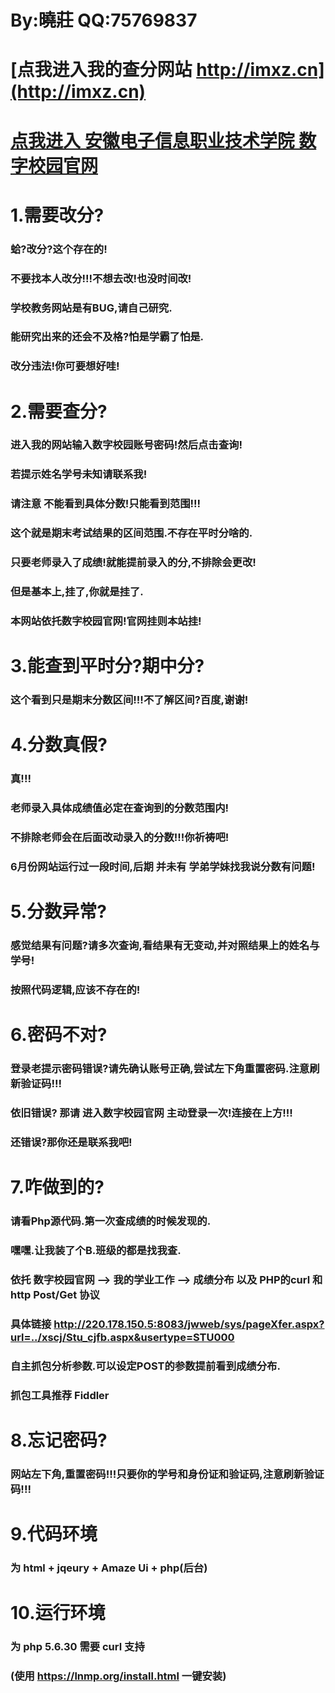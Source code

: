 # By:曉莊 QQ:75769837

# [点我进入我的查分网站 http://imxz.cn](http://imxz.cn)   

# [点我进入 安徽电子信息职业技术学院 数字校园官网](http://220.178.150.5:8082/cas/login?service=http%3A%2F%2F220.178.150.5%3A8082%2Fc%2Fportal%2Flogin)
 

# 1.需要改分?   
### 蛤?改分?这个存在的!
### 不要找本人改分!!!不想去改!也没时间改!   
### 学校教务网站是有BUG,请自己研究.  
### 能研究出来的还会不及格?怕是学霸了怕是.   
### 改分违法!你可要想好哇!  

# 2.需要查分?
### 进入我的网站输入数字校园账号密码!然后点击查询!
### 若提示姓名学号未知请联系我!
### 请注意 不能看到具体分数!只能看到范围!!!   
### 这个就是期末考试结果的区间范围.不存在平时分啥的.
### 只要老师录入了成绩!就能提前录入的分,不排除会更改!
### 但是基本上,挂了,你就是挂了.
### 本网站依托数字校园官网!官网挂则本站挂!   

# 3.能查到平时分?期中分?
### 这个看到只是期末分数区间!!!不了解区间?百度,谢谢!

# 4.分数真假?
### 真!!!
### 老师录入具体成绩值必定在查询到的分数范围内! 
### 不排除老师会在后面改动录入的分数!!!你祈祷吧!
### 6月份网站运行过一段时间,后期 并未有 学弟学妹找我说分数有问题!

# 5.分数异常?
### 感觉结果有问题?请多次查询,看结果有无变动,并对照结果上的姓名与学号!
### 按照代码逻辑,应该不存在的!

# 6.密码不对?
### 登录老提示密码错误?请先确认账号正确,尝试左下角重置密码.注意刷新验证码!!!
### 依旧错误? 那请 进入数字校园官网 主动登录一次!连接在上方!!!
### 还错误?那你还是联系我吧!

# 7.咋做到的?
### 请看Php源代码.第一次查成绩的时候发现的.
### 嘿嘿.让我装了个B.班级的都是找我查.
### 依托 数字校园官网 --> 我的学业工作 --> 成绩分布 以及 PHP的curl 和 http Post/Get 协议
### 具体链接 http://220.178.150.5:8083/jwweb/sys/pageXfer.aspx?url=../xscj/Stu_cjfb.aspx&usertype=STU000
### 自主抓包分析参数.可以设定POST的参数提前看到成绩分布.
### 抓包工具推荐 Fiddler

# 8.忘记密码?  
### 网站左下角,重置密码!!!只要你的学号和身份证和验证码,注意刷新验证码!!!

# 9.代码环境
### 为 html + jqeury + Amaze Ui + php(后台)
# 10.运行环境
### 为 php 5.6.30 需要 curl 支持    
### (使用 https://lnmp.org/install.html 一键安装)



